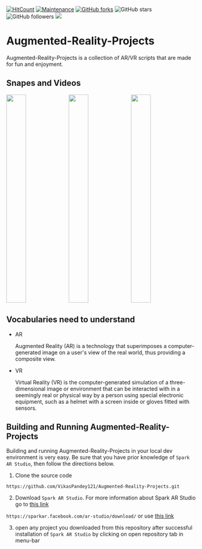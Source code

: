 [![HitCount](http://hits.dwyl.io/VikasPandey121/Augmented-Reality-Projects.svg)](http://hits.dwyl.io/VikasPandey121/Augmented-Reality-Projects)
[![Maintenance](https://img.shields.io/badge/Maintained%3F-yes-green.svg)](https://github.com/VikasPandey121/Augmented-Reality-Projects/graphs/commit-activity)
[![GitHub forks](https://img.shields.io/github/forks/VikasPandey121/Augmented-Reality-Projects?label=Forks&style=social)](https://GitHub.com/VikasPandey121/Augmented-Reality-Projects/network/)
![GitHub stars](https://img.shields.io/github/stars/VikasPandey121/Augmented-Reality-Projects?style=social)
![GitHub followers](https://img.shields.io/github/followers/VikasPandey121?label=Follow&style=social)
![](https://img.shields.io/twitter/follow/VikasPandey827?label=Follow&style=social)



# Augmented-Reality-Projects
Augmented-Reality-Projects is a collection of AR/VR scripts that are made for fun and enjoyment.

## Snapes and Videos

<img src="Documentation%20src/gifs/Distortion.gif" height='550' width="32%"> <img src="Documentation%20src/gifs/Dr.Strange.gif" height='550' width="32%"> <img src="Documentation%20src/gifs/Joker.gif" height='550' width="32%">

## Vocabularies need to understand

 * AR
 
   Augmented Reality (AR) is a technology that superimposes a computer-generated image on a user's view of the real world, thus providing a composite view.

* VR
 
   Virtual Reality (VR) is the computer-generated simulation of a three-dimensional image or environment that can be interacted with in a seemingly real or physical way by a person using special electronic equipment, such as a helmet with a screen inside or gloves fitted with sensors.

## Building and Running Augmented-Reality-Projects
Building and running Augmented-Reality-Projects in your local dev environment is very easy. Be sure that you have prior knowledge of `Spark AR Studio`, then follow the directions below. 
 1. Clone the source code

 `https://github.com/VikasPandey121/Augmented-Reality-Projects.git`


2. Download `Spark AR Studio`. For more information about Spark AR Studio go to [this link](https://sparkar.facebook.com/ar-studio/learn/documentation/guides)

 `https://sparkar.facebook.com/ar-studio/download/` or use [this link](https://sparkar.facebook.com/ar-studio/download/)
 
 3. open any project you downloaded from this repository after successful installation of `Spark AR Studio` by clicking on open repository tab in menu-bar

